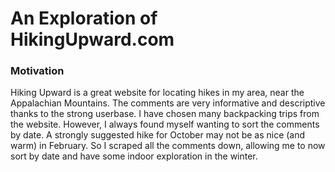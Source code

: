 # An Exploration of HikingUpward.com

### Motivation
Hiking Upward is a great website for locating hikes in my area, near the Appalachian Mountains. The comments are very informative and descriptive thanks to the strong userbase. I have chosen many backpacking trips from the website. However, I always found myself wanting to sort the comments by date. A strongly suggested hike for October may not be as nice (and warm) in February. So I scraped all the comments down, allowing me to now sort by date and have some indoor exploration in the winter.
